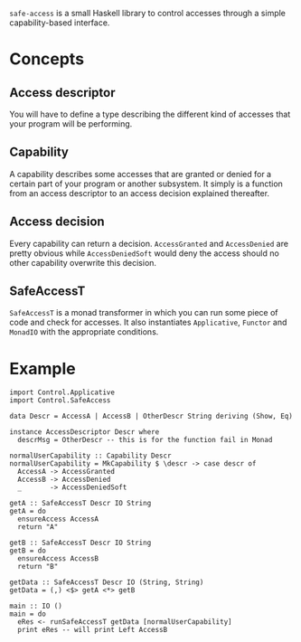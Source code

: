 `safe-access` is a small Haskell library to control accesses through a simple capability-based interface.

# Concepts

## Access descriptor

You will have to define a type describing the different kind of accesses that your program will be performing.

## Capability

A capability describes some accesses that are granted or denied for a certain part of your program or another subsystem. It simply is a function from an access descriptor to an access decision explained thereafter.

## Access decision

Every capability can return a decision. `AccessGranted` and `AccessDenied` are pretty obvious while `AccessDeniedSoft` would deny the access should no other capability overwrite this decision.

## SafeAccessT

`SafeAccessT` is a monad transformer in which you can run some piece of code and check for accesses. It also instantiates `Applicative`, `Functor` and `MonadIO` with the appropriate conditions.

# Example

    import Control.Applicative
    import Control.SafeAccess

    data Descr = AccessA | AccessB | OtherDescr String deriving (Show, Eq)

    instance AccessDescriptor Descr where
      descrMsg = OtherDescr -- this is for the function fail in Monad

    normalUserCapability :: Capability Descr
    normalUserCapability = MkCapability $ \descr -> case descr of
      AccessA -> AccessGranted
      AccessB -> AccessDenied
      _       -> AccessDeniedSoft

    getA :: SafeAccessT Descr IO String
    getA = do
      ensureAccess AccessA
      return "A"

    getB :: SafeAccessT Descr IO String
    getB = do
      ensureAccess AccessB
      return "B"

    getData :: SafeAccessT Descr IO (String, String)
    getData = (,) <$> getA <*> getB

    main :: IO ()
    main = do
      eRes <- runSafeAccessT getData [normalUserCapability]
      print eRes -- will print Left AccessB